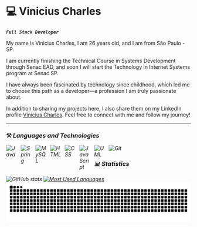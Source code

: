 # 💻 Vinicius Charles

***`Full Stack Developer`***

My name is Vinicius Charles, I am 26 years old, and I am from São Paulo - SP.

I am currently finishing the Technical Course in Systems Development through Senac EAD, and soon I will start the Technology in Internet Systems program at Senac SP.

I have always been fascinated by technology since childhood, which led me to choose this path as a developer—a profession I am truly passionate about.

In addition to sharing my projects here, I also share them on my LinkedIn profile [Vinicius Charles](https://www.linkedin.com/in/vinicius-charles). Feel free to connect with me and follow my journey!

---

### ⚒️ <i>Languages and Technologies<i/>

<img 
  align="left"
  alt="Java"
  tittle="Java"
  width="30px"
  style="padding-right: 10px;"
  src="https://cdn.jsdelivr.net/gh/devicons/devicon@latest/icons/java/java-original-wordmark.svg" 
/>

<img
  align="left"
  alt="Spring"
  tittle="Spring"
  width="30px"
  style="padding-right: 10px;"
  src="https://cdn.jsdelivr.net/gh/devicons/devicon@latest/icons/spring/spring-original-wordmark.svg" 
/>

<img 
  align="left"
  alt="MySQL"
  tittle="MySQL"
  width="30px"
  style="padding-right: 10px;"
  src="https://cdn.jsdelivr.net/gh/devicons/devicon@latest/icons/mysql/mysql-original-wordmark.svg" 
/>

<img 
  align="left"
  alt="HTML"
  tittle="HTML"
  width="30px"
  style="padding-right: 10px;"
  src="https://cdn.jsdelivr.net/gh/devicons/devicon@latest/icons/html5/html5-original-wordmark.svg" 
/>
          

<img 
  align="left"
  alt="CSS"
  tittle="CSS"
  width="30px"
  style="padding-right: 10px;"
  src="https://cdn.jsdelivr.net/gh/devicons/devicon@latest/icons/css3/css3-original-wordmark.svg" 
/>

<img 
  align="left"
  alt="JavaScript"
  tittle="JavaScript"
  width="30px"
  style="padding-right: 10px;"
  src="https://cdn.jsdelivr.net/gh/devicons/devicon@latest/icons/javascript/javascript-original.svg" 
/>
          
<img 
  align="left"
  alt="UML"
  tittle="UML"
  width="30px"
  style="padding-right: 10px;"
  src="https://cdn.jsdelivr.net/gh/devicons/devicon@latest/icons/unifiedmodelinglanguage/unifiedmodelinglanguage-original-wordmark.svg" 
/>
          
<img
  lign="left"
  alt="Git"
  tittle="Git"
  width="30px"
  style="padding-right: 10px;"
  src="https://cdn.jsdelivr.net/gh/devicons/devicon@latest/icons/git/git-original-wordmark.svg" 
/> 

<div style="text-align: left;" align="left">
  <h3> 📊 <i>Statistics</i> </h3>
  <img src="https://github-readme-stats-git-masterrstaa-rickstaa.vercel.app/api?username=V-Charles&hide_title=true&show_icons=true&include_all_commits=false&count_private=true&line_height=25&hide=issues&bg_color=000&title_color=FF00F6&text_color=FFF&border_radius=3&border_color=36123c&icon_color=FF00F6&theme=jolly" alt="GitHub stats">

  <a href="https://github.com/V-Charles/github-readme-stats">
    <img src="https://github-readme-stats-git-masterrstaa-rickstaa.vercel.app/api/top-langs/?username=V-Charles&line_height=10&card_width=290&layout=compact&hide_title=false&count_private=true&langs_count=6&show_icons=true&title_color=FF00F6&hide=scss,less&bg_color=000&text_color=8B8B8B&border_radius=3&border_color=561760&count_private=true" alt="Most Used Languages">
  </a>
</div>

<picture align="center">
  <source media="(prefers-color-scheme: dark)" srcset="https://raw.githubusercontent.com/V-Charles/V-Charles/output/github-contribution-grid-snake-dark.svg">
  <source media="(prefers-color-scheme: light)" srcset="https://raw.githubusercontent.com/V-Charles/V-Charles/output/github-contribution-grid-snake-dark.svg">
  <img align="center" alt="github contribution grid snake animation" src="https://raw.githubusercontent.com/V-Charles/V-Charles/output/github-contribution-grid-snake.svg">
</picture>
    
